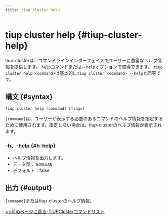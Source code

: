 ```yaml
---
title: tiup cluster help
---
```


# tiup cluster help {#tiup-cluster-help}

tiup-clusterは、コマンドラインインターフェイスでユーザーに豊富なヘルプ情報を提供します。 `help`コマンドまたは`--help`オプションで取得できます。 `tiup cluster help <command>`は基本的に`tiup cluster <command> --help`と同等です。

## 構文 {#syntax}

```shell
tiup cluster help [command] [flags]
```

`[command]`は、ユーザーが表示する必要のあるコマンドのヘルプ情報を指定するために使用されます。指定しない場合は、tiup-clusterのヘルプ情報が表示されます。

### -h、-help {#h-help}

-   ヘルプ情報を出力します。
-   データ型： `BOOLEAN`
-   デフォルト：false

## 出力 {#output}

`[command]`またはtiup-clusterのヘルプ情報。

[&lt;&lt;前のページに戻る-TiUPClusterコマンドリスト](/tiup/tiup-component-cluster.md#command-list)

